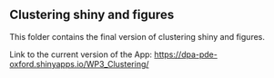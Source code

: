 ## Clustering shiny and figures
This folder contains the final version of clustering shiny and figures.

Link to the current version of the App:
https://dpa-pde-oxford.shinyapps.io/WP3_Clustering/
